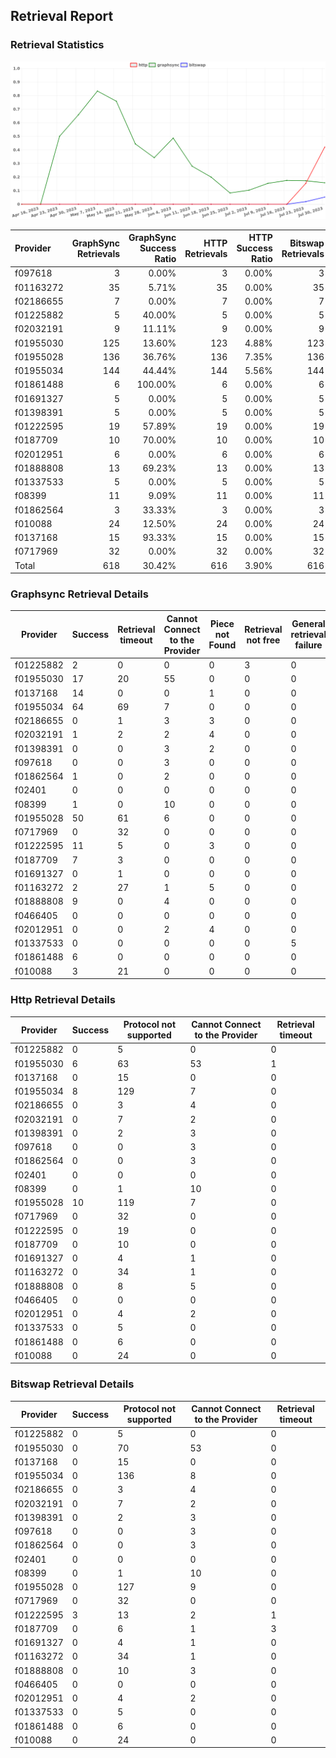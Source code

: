 ## Retrieval Report
### Retrieval Statistics
<img src="https://raw.githubusercontent.com/data-preservation-programs/filplus-checker-assets/main/filecoin-project/filecoin-plus-large-datasets/issues/1598/1691163228768.png"/>

| Provider  | GraphSync Retrievals | GraphSync Success Ratio | HTTP Retrievals | HTTP Success Ratio | Bitswap Retrievals | Bitswap Success Ratio |
| :-------- | -------------------: | ----------------------: | --------------: | -----------------: | -----------------: | --------------------: |
| f097618   |                    3 |                   0.00% |               3 |              0.00% |                  3 |                 0.00% |
| f01163272 |                   35 |                   5.71% |              35 |              0.00% |                 35 |                 0.00% |
| f02186655 |                    7 |                   0.00% |               7 |              0.00% |                  7 |                 0.00% |
| f01225882 |                    5 |                  40.00% |               5 |              0.00% |                  5 |                 0.00% |
| f02032191 |                    9 |                  11.11% |               9 |              0.00% |                  9 |                 0.00% |
| f01955030 |                  125 |                  13.60% |             123 |              4.88% |                123 |                 0.00% |
| f01955028 |                  136 |                  36.76% |             136 |              7.35% |                136 |                 0.00% |
| f01955034 |                  144 |                  44.44% |             144 |              5.56% |                144 |                 0.00% |
| f01861488 |                    6 |                 100.00% |               6 |              0.00% |                  6 |                 0.00% |
| f01691327 |                    5 |                   0.00% |               5 |              0.00% |                  5 |                 0.00% |
| f01398391 |                    5 |                   0.00% |               5 |              0.00% |                  5 |                 0.00% |
| f01222595 |                   19 |                  57.89% |              19 |              0.00% |                 19 |                15.79% |
| f0187709  |                   10 |                  70.00% |              10 |              0.00% |                 10 |                 0.00% |
| f02012951 |                    6 |                   0.00% |               6 |              0.00% |                  6 |                 0.00% |
| f01888808 |                   13 |                  69.23% |              13 |              0.00% |                 13 |                 0.00% |
| f01337533 |                    5 |                   0.00% |               5 |              0.00% |                  5 |                 0.00% |
| f08399    |                   11 |                   9.09% |              11 |              0.00% |                 11 |                 0.00% |
| f01862564 |                    3 |                  33.33% |               3 |              0.00% |                  3 |                 0.00% |
| f010088   |                   24 |                  12.50% |              24 |              0.00% |                 24 |                 0.00% |
| f0137168  |                   15 |                  93.33% |              15 |              0.00% |                 15 |                 0.00% |
| f0717969  |                   32 |                   0.00% |              32 |              0.00% |                 32 |                 0.00% |
| Total     |                  618 |                  30.42% |             616 |              3.90% |                616 |                 0.49% |

### Graphsync Retrieval Details
| Provider  | Success | Retrieval timeout | Cannot Connect to the Provider | Piece not Found | Retrieval not free | General retrieval failure | Retrieval rejected | Unconfirmed block transfer | Provider not online |
| --------- | ------- | ----------------- | ------------------------------ | --------------- | ------------------ | ------------------------- | ------------------ | -------------------------- | ------------------- |
| f01225882 | 2       | 0                 | 0                              | 0               | 3                  | 0                         | 0                  | 0                          | 0                   |
| f01955030 | 17      | 20                | 55                             | 0               | 0                  | 0                         | 0                  | 0                          | 33                  |
| f0137168  | 14      | 0                 | 0                              | 1               | 0                  | 0                         | 0                  | 0                          | 0                   |
| f01955034 | 64      | 69                | 7                              | 0               | 0                  | 0                         | 0                  | 4                          | 0                   |
| f02186655 | 0       | 1                 | 3                              | 3               | 0                  | 0                         | 0                  | 0                          | 0                   |
| f02032191 | 1       | 2                 | 2                              | 4               | 0                  | 0                         | 0                  | 0                          | 0                   |
| f01398391 | 0       | 0                 | 3                              | 2               | 0                  | 0                         | 0                  | 0                          | 0                   |
| f097618   | 0       | 0                 | 3                              | 0               | 0                  | 0                         | 0                  | 0                          | 0                   |
| f01862564 | 1       | 0                 | 2                              | 0               | 0                  | 0                         | 0                  | 0                          | 0                   |
| f02401    | 0       | 0                 | 0                              | 0               | 0                  | 0                         | 0                  | 0                          | 0                   |
| f08399    | 1       | 0                 | 10                             | 0               | 0                  | 0                         | 0                  | 0                          | 0                   |
| f01955028 | 50      | 61                | 6                              | 0               | 0                  | 0                         | 0                  | 19                         | 0                   |
| f0717969  | 0       | 32                | 0                              | 0               | 0                  | 0                         | 0                  | 0                          | 0                   |
| f01222595 | 11      | 5                 | 0                              | 3               | 0                  | 0                         | 0                  | 0                          | 0                   |
| f0187709  | 7       | 3                 | 0                              | 0               | 0                  | 0                         | 0                  | 0                          | 0                   |
| f01691327 | 0       | 1                 | 0                              | 0               | 0                  | 0                         | 4                  | 0                          | 0                   |
| f01163272 | 2       | 27                | 1                              | 5               | 0                  | 0                         | 0                  | 0                          | 0                   |
| f01888808 | 9       | 0                 | 4                              | 0               | 0                  | 0                         | 0                  | 0                          | 0                   |
| f0466405  | 0       | 0                 | 0                              | 0               | 0                  | 0                         | 0                  | 0                          | 0                   |
| f02012951 | 0       | 0                 | 2                              | 4               | 0                  | 0                         | 0                  | 0                          | 0                   |
| f01337533 | 0       | 0                 | 0                              | 0               | 0                  | 5                         | 0                  | 0                          | 0                   |
| f01861488 | 6       | 0                 | 0                              | 0               | 0                  | 0                         | 0                  | 0                          | 0                   |
| f010088   | 3       | 21                | 0                              | 0               | 0                  | 0                         | 0                  | 0                          | 0                   |

### Http Retrieval Details
| Provider  | Success | Protocol not supported | Cannot Connect to the Provider | Retrieval timeout |
| --------- | ------- | ---------------------- | ------------------------------ | ----------------- |
| f01225882 | 0       | 5                      | 0                              | 0                 |
| f01955030 | 6       | 63                     | 53                             | 1                 |
| f0137168  | 0       | 15                     | 0                              | 0                 |
| f01955034 | 8       | 129                    | 7                              | 0                 |
| f02186655 | 0       | 3                      | 4                              | 0                 |
| f02032191 | 0       | 7                      | 2                              | 0                 |
| f01398391 | 0       | 2                      | 3                              | 0                 |
| f097618   | 0       | 0                      | 3                              | 0                 |
| f01862564 | 0       | 0                      | 3                              | 0                 |
| f02401    | 0       | 0                      | 0                              | 0                 |
| f08399    | 0       | 1                      | 10                             | 0                 |
| f01955028 | 10      | 119                    | 7                              | 0                 |
| f0717969  | 0       | 32                     | 0                              | 0                 |
| f01222595 | 0       | 19                     | 0                              | 0                 |
| f0187709  | 0       | 10                     | 0                              | 0                 |
| f01691327 | 0       | 4                      | 1                              | 0                 |
| f01163272 | 0       | 34                     | 1                              | 0                 |
| f01888808 | 0       | 8                      | 5                              | 0                 |
| f0466405  | 0       | 0                      | 0                              | 0                 |
| f02012951 | 0       | 4                      | 2                              | 0                 |
| f01337533 | 0       | 5                      | 0                              | 0                 |
| f01861488 | 0       | 6                      | 0                              | 0                 |
| f010088   | 0       | 24                     | 0                              | 0                 |

### Bitswap Retrieval Details
| Provider  | Success | Protocol not supported | Cannot Connect to the Provider | Retrieval timeout |
| --------- | ------- | ---------------------- | ------------------------------ | ----------------- |
| f01225882 | 0       | 5                      | 0                              | 0                 |
| f01955030 | 0       | 70                     | 53                             | 0                 |
| f0137168  | 0       | 15                     | 0                              | 0                 |
| f01955034 | 0       | 136                    | 8                              | 0                 |
| f02186655 | 0       | 3                      | 4                              | 0                 |
| f02032191 | 0       | 7                      | 2                              | 0                 |
| f01398391 | 0       | 2                      | 3                              | 0                 |
| f097618   | 0       | 0                      | 3                              | 0                 |
| f01862564 | 0       | 0                      | 3                              | 0                 |
| f02401    | 0       | 0                      | 0                              | 0                 |
| f08399    | 0       | 1                      | 10                             | 0                 |
| f01955028 | 0       | 127                    | 9                              | 0                 |
| f0717969  | 0       | 32                     | 0                              | 0                 |
| f01222595 | 3       | 13                     | 2                              | 1                 |
| f0187709  | 0       | 6                      | 1                              | 3                 |
| f01691327 | 0       | 4                      | 1                              | 0                 |
| f01163272 | 0       | 34                     | 1                              | 0                 |
| f01888808 | 0       | 10                     | 3                              | 0                 |
| f0466405  | 0       | 0                      | 0                              | 0                 |
| f02012951 | 0       | 4                      | 2                              | 0                 |
| f01337533 | 0       | 5                      | 0                              | 0                 |
| f01861488 | 0       | 6                      | 0                              | 0                 |
| f010088   | 0       | 24                     | 0                              | 0                 |
